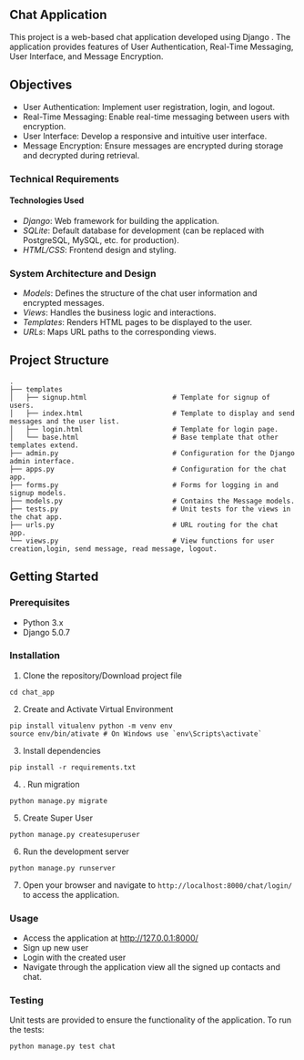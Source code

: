 ## Chat Application

This project is a web-based chat application developed using Django . The application provides features of User Authentication, Real-Time Messaging, User Interface, and Message Encryption.

## Objectives
-	User Authentication: Implement user registration, login, and logout.
-	Real-Time Messaging: Enable real-time messaging between users with encryption.
-	User Interface: Develop a responsive and intuitive user interface.
-	Message Encryption: Ensure messages are encrypted during storage and decrypted during retrieval.

### Technical Requirements

#### Technologies Used

- *Django*: Web framework for building the application.
- *SQLite*: Default database for development (can be replaced with PostgreSQL, MySQL, etc. for production).
- *HTML/CSS*: Frontend design and styling.

### System Architecture and Design

- *Models*: Defines the structure of the chat user information and encrypted messages.
- *Views*: Handles the business logic and interactions.
- *Templates*: Renders HTML pages to be displayed to the user.
- *URLs*: Maps URL paths to the corresponding views.

## Project Structure

    .
    ├── templates                           
    │   ├── signup.html                     # Template for signup of users.
    │   ├── index.html                      # Template to display and send messages and the user list. 
    │   ├── login.html                      # Template for login page.
    │   └── base.html                       # Base template that other templates extend.
    ├── admin.py                            # Configuration for the Django admin interface.
    ├── apps.py                             # Configuration for the chat app.
    ├── forms.py                            # Forms for logging in and signup models.
    ├── models.py                           # Contains the Message models.
    ├── tests.py                            # Unit tests for the views in the chat app.
    ├── urls.py                             # URL routing for the chat app.
    └── views.py                            # View functions for user creation,login, send message, read message, logout.

## Getting Started

### Prerequisites

- Python 3.x
- Django 5.0.7

### Installation
1. Clone the repository/Download project file
```
cd chat_app
```
2. Create and Activate Virtual Environment
```
pip install vitualenv python -m venv env
source env/bin/ativate # On Windows use `env\Scripts\activate`
```
3. Install dependencies
```
pip install -r requirements.txt
```
4. . Run migration
``` 
python manage.py migrate
```
5. Create Super User
```
python manage.py createsuperuser
```
6. Run the development server
```
python manage.py runserver
```
7. Open your browser and navigate to `http://localhost:8000/chat/login/` to access the application.

### Usage

- Access the application at http://127.0.0.1:8000/
- Sign up new user 
- Login with the created user 
- Navigate through the application view all the signed up contacts and chat.

### Testing

Unit tests are provided to ensure the functionality of the application. To run the tests:

```
python manage.py test chat
```
